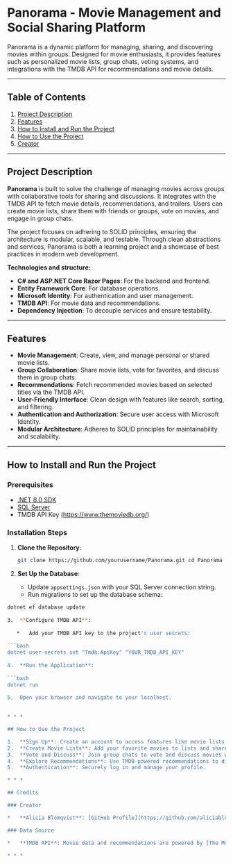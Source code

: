 # Panorama - Movie Management and Social Sharing Platform

Panorama is a dynamic platform for managing, sharing, and discovering movies within groups. Designed for movie enthusiasts, it provides features such as personalized movie lists, group chats, voting systems, and integrations with the TMDB API for recommendations and movie details.

* * *

## Table of Contents

1.  [Project Description](#project-description)
2.  [Features](#features)
3.  [How to Install and Run the Project](#how-to-install-and-run-the-project)
4.  [How to Use the Project](#how-to-use-the-project)
5.  [Creator](#creator)

* * *

## Project Description

**Panorama** is built to solve the challenge of managing movies across groups with collaborative tools for sharing and discussions. It integrates with the TMDB API to fetch movie details, recommendations, and trailers. Users can create movie lists, share them with friends or groups, vote on movies, and engage in group chats.

The project focuses on adhering to SOLID principles, ensuring the architecture is modular, scalable, and testable. Through clean abstractions and services, Panorama is both a learning project and a showcase of best practices in modern web development.

**Technologies and structure:**

*   **C# and ASP.NET Core Razor Pages**: For the backend and frontend.
*   **Entity Framework Core**: For database operations.
*   **Microsoft Identity**: For authentication and user management.
*   **TMDB API**: For movie data and recommendations.
*   **Dependency Injection**: To decouple services and ensure testability.

* * *

## Features

*   **Movie Management**: Create, view, and manage personal or shared movie lists.
*   **Group Collaboration**: Share movie lists, vote for favorites, and discuss them in group chats.
*   **Recommendations**: Fetch recommended movies based on selected titles via the TMDB API.
*   **User-Friendly Interface**: Clean design with features like search, sorting, and filtering.
*   **Authentication and Authorization**: Secure user access with Microsoft Identity.
*   **Modular Architecture**: Adheres to SOLID principles for maintainability and scalability.

* * *

## How to Install and Run the Project

### Prerequisites

*   [.NET 8.0 SDK](https://dotnet.microsoft.com/download/dotnet/8.0)
*   [SQL Server](https://www.microsoft.com/en-us/sql-server/sql-server-downloads)
*   TMDB API Key (https://www.themoviedb.org/)

### Installation Steps

1.  **Clone the Repository**:
    
    ```bash 
    git clone https://github.com/yourusername/Panorama.git cd Panorama
    
2.  **Set Up the Database**:
    
    *   Update `appsettings.json` with your SQL Server connection string.
    *   Run migrations to set up the database schema:
        
 ```bash 
 dotnet ef database update
        
3.  **Configure TMDB API**:
    
    *   Add your TMDB API key to the project's user secrets:
        
 ```bash
dotnet user-secrets set "Tmdb:ApiKey" "YOUR_TMDB_API_KEY"
        
4.  **Run the Application**:
    
 ```bash 
dotnet run
    
5.  Open your browser and navigate to your localhost.
    

* * *

## How to Use the Project

1.  **Sign Up**: Create an account to access features like movie lists and group collaboration.
2.  **Create Movie Lists**: Add your favorite movies to lists and share them with groups.
3.  **Vote and Discuss**: Join group chats to vote and discuss movies with friends.
4.  **Explore Recommendations**: Use TMDB-powered recommendations to discover new movies.
5.  **Authentication**: Securely log in and manage your profile.

* * *

## Credits

### Creator

*   **Alicia Blomqvist**: [GitHub Profile](https://github.com/aliciablomqvist)

### Data Source

*   **TMDB API**: Movie data and recommendations are powered by [The Movie Database (TMDB)](https://www.themoviedb.org/).

* * *
